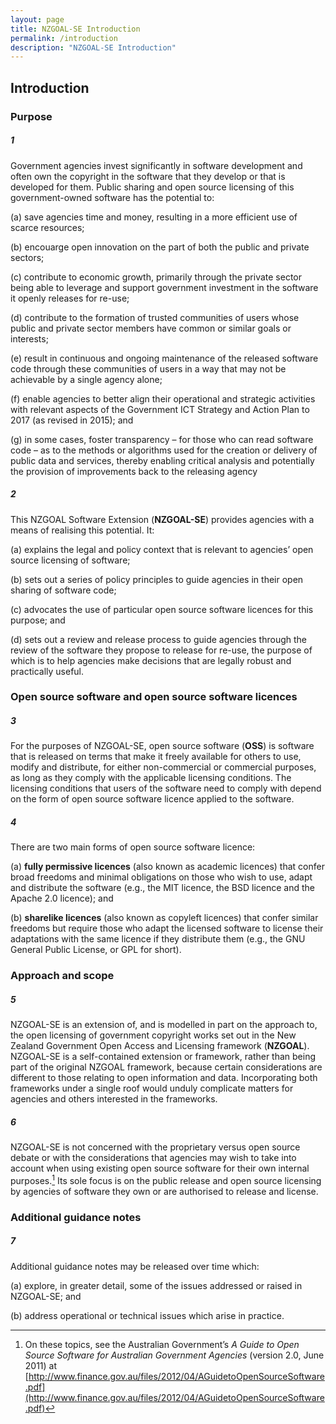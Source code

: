 ```yaml
---
layout: page
title: NZGOAL-SE Introduction
permalink: /introduction
description: "NZGOAL-SE Introduction"
---
```


## Introduction

### Purpose

##### 1

Government agencies invest significantly in software development and often own the copyright in the software that they develop or that is developed for them. Public sharing and open source licensing of this government-owned software has the potential to:

(a) save agencies time and money, resulting in a more efficient use of scarce resources;

(b) encouarge open innovation on the part of both the public and private sectors;

(c) contribute to economic growth, primarily through the private sector being able to leverage and support government investment in the software it openly releases for re-use;

(d) contribute to the formation of trusted communities of users whose public and private sector members have common or similar goals or interests;

(e) result in continuous and ongoing maintenance of the released software code through these communities of users in a way that may not be achievable by a single agency alone; 

(f) enable agencies to better align their operational and strategic activities with relevant aspects of the Government ICT Strategy and Action Plan to 2017 (as revised in 2015); and 

(g) in some cases, foster transparency – for those who can read software code – as to the methods or algorithms used for the creation or delivery of public data and services, thereby enabling critical analysis and potentially the provision of improvements back to the releasing agency

##### 2

This NZGOAL Software Extension (**NZGOAL-SE**) provides agencies with a means of realising this potential. It:

(a) explains the legal and policy context that is relevant to agencies’ open source licensing of software;

(b) sets out a series of policy principles to guide agencies in their open sharing of software code;

(c) advocates the use of particular open source software licences for this purpose; and

(d) sets out a review and release process to guide agencies through the review of the software they propose to release for re-use, the purpose of which is to help agencies make decisions that are legally robust and practically useful. 

### Open source software and open source software licences

##### 3

For the purposes of NZGOAL-SE, open source software (**OSS**) is software that is released on terms that make it freely available for others to use, modify and distribute, for either non-commercial or commercial purposes, as long as they comply with the applicable licensing conditions. The licensing conditions that users of the software need to comply with depend on the form of open source software licence applied to the software.

##### 4

There are two main forms of open source software licence:

(a) **fully permissive licences** (also known as academic licences) that confer broad freedoms and minimal obligations on those who wish to use, adapt and distribute the software (e.g., the MIT licence, the BSD licence and the Apache 2.0 licence); and

(b) **sharelike licences** (also known as copyleft licences) that confer similar freedoms but require those who adapt the licensed software to license their adaptations with the same licence if they distribute them (e.g., the GNU General Public License, or GPL for short).

### Approach and scope

##### 5

NZGOAL-SE is an extension of, and is modelled in part on the approach to, the open licensing of government copyright works set out in the New Zealand Government Open Access and Licensing framework (**NZGOAL**). NZGOAL-SE is a self-contained extension or framework, rather than being part of the original NZGOAL framework, because certain considerations are different to those relating to open information and data. Incorporating both frameworks under a single roof would unduly complicate matters for agencies and others interested in the frameworks.

##### 6

NZGOAL-SE is not concerned with the proprietary versus open source debate or with the considerations that agencies may wish to take into account when using existing open source software for their own internal purposes.[^1] Its sole focus is on the public release and open source licensing by agencies of software they own or are authorised to release and license.

[^1]: On these topics, see the Australian Government’s _A Guide to Open Source Software for Australian Government Agencies_ (version 2.0, June 2011) at [http://www.finance.gov.au/files/2012/04/AGuidetoOpenSourceSoftware.pdf](http://www.finance.gov.au/files/2012/04/AGuidetoOpenSourceSoftware.pdf)

### Additional guidance notes

##### 7

Additional guidance notes may be released over time which:

(a) explore, in greater detail, some of the issues addressed or raised in NZGOAL-SE; and

(b) address operational or technical issues which arise in practice.